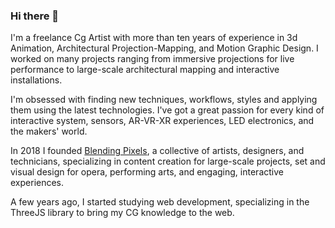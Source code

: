 ### Hi there 👋

I'm a freelance Cg Artist with more than ten years of experience in 3d Animation, Architectural Projection-Mapping, and Motion Graphic Design. I worked on many projects ranging from immersive projections for live performance to large-scale architectural mapping and interactive installations.

I'm obsessed with finding new techniques, workflows, styles and applying them using the latest technologies. I've got a great passion for every kind of interactive system, sensors, AR-VR-XR experiences, LED electronics, and the makers' world.

In 2018 I founded [Blending Pixels](https://www.blendingpixels.com/), a collective of artists, designers, and technicians, specializing in content creation for large-scale projects, set and visual design for opera, performing arts, and engaging, interactive experiences.

A few years ago, I started studying web development, specializing in the ThreeJS library to bring my CG knowledge to the web.


